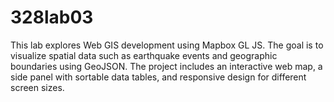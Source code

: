 # 328lab03

This lab explores Web GIS development using Mapbox GL JS. The goal is to visualize spatial data such as earthquake events and geographic boundaries using GeoJSON. The project includes an interactive web map, a side panel with sortable data tables, and responsive design for different screen sizes.